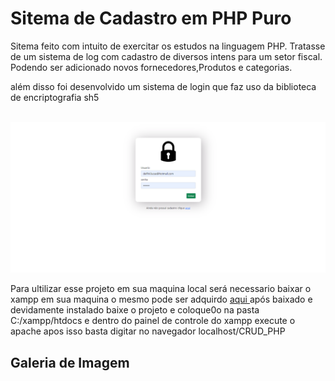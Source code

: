 <h1> Sitema de Cadastro em PHP Puro </h1>


<p> Sitema feito com intuito de exercitar os estudos na linguagem PHP. Tratasse de um sistema de log com cadastro de diversos intens para um setor fiscal. Podendo ser adicionado novos
  fornecedores,Produtos e categorias.</p>
  
  
  
  <p> além disso foi desenvolvido um sistema de login que faz uso da biblioteca de encriptografia sh5 </p>
  
  <br>
  <img src="https://github.com/lucas41/PHP_CRUD/blob/main/img/captura.png">

<br>
<p> Para ultilizar esse projeto em sua maquina local será necessario baixar o xampp em sua maquina o mesmo pode ser adquirdo <a href=""> aqui </a> após baixado e devidamente instalado baixe o projeto e coloque0o na pasta C:/xampp/htdocs e dentro do painel de controle do xampp execute o apache apos isso basta digitar no navegador localhost/CRUD_PHP </p>


<h2> Galeria de Imagem </h2>

